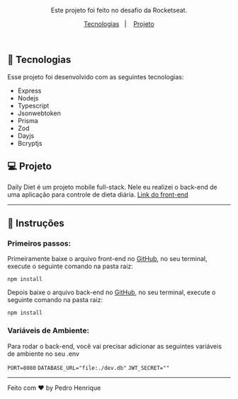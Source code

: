 <p align="center">
Este projeto foi feito no desafio da Rocketseat. <br/>
</p>

<p align="center">
  <a href="#-tecnologias">Tecnologias</a>&nbsp;&nbsp;&nbsp;|&nbsp;&nbsp;&nbsp;
  <a href="#-projeto">Projeto</a>
</p>

<br>

## 🚀 Tecnologias

Esse projeto foi desenvolvido com as seguintes tecnologias:

- Express
- Nodejs
- Typescript
- Jsonwebtoken
- Prisma
- Zod
- Dayjs
- Bcryptjs

## 💻 Projeto

Daily Diet é um projeto mobile full-stack. Nele eu realizei o back-end de uma aplicação para controle de dieta diária. [Link do front-end](https://github.com/pdro-h0/daily-diet-frontEnd/tree/daily-diet-redux)

---

## 🤔 Instruções
### Primeiros passos:

Primeiramente baixe o arquivo front-end no [GitHub](https://github.com/pdro-h0/daily-diet-frontEnd/tree/daily-diet-redux), no seu terminal, execute o seguinte comando na pasta raiz:

`npm install`

Depois baixe o arquivo back-end no [GitHub](https://github.com/pdro-h0/daily-diet-api), no seu terminal, execute o seguinte comando na pasta raiz:

`npm install`

### Variáveis de Ambiente:

Para rodar o back-end, você vai precisar adicionar as seguintes variáveis de ambiente no seu .env

`PORT=8080`
`DATABASE_URL="file:./dev.db"`
`JWT_SECRET=""`

---

Feito com ♥ by Pedro Henrique
